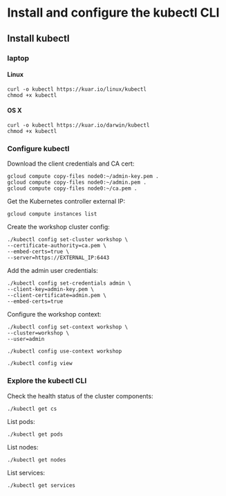 # Install and configure the kubectl CLI

## Install kubectl

### laptop

#### Linux

```
curl -o kubectl https://kuar.io/linux/kubectl
chmod +x kubectl
```

#### OS X

```
curl -o kubectl https://kuar.io/darwin/kubectl
chmod +x kubectl
```

### Configure kubectl

Download the client credentials and CA cert:

```
gcloud compute copy-files node0:~/admin-key.pem .
gcloud compute copy-files node0:~/admin.pem .
gcloud compute copy-files node0:~/ca.pem .
``` 

Get the Kubernetes controller external IP:

```
gcloud compute instances list
```

Create the workshop cluster config:

```
./kubectl config set-cluster workshop \
--certificate-authority=ca.pem \
--embed-certs=true \
--server=https://EXTERNAL_IP:6443
```

Add the admin user credentials:

```
./kubectl config set-credentials admin \
--client-key=admin-key.pem \
--client-certificate=admin.pem \
--embed-certs=true
```

Configure the workshop context:

```
./kubectl config set-context workshop \
--cluster=workshop \
--user=admin
```

```
./kubectl config use-context workshop
```

```
./kubectl config view
```

### Explore the kubectl CLI

Check the health status of the cluster components:

```
./kubectl get cs
```

List pods:

```
./kubectl get pods
```

List nodes:

```
./kubectl get nodes
```

List services:

```
./kubectl get services
```
